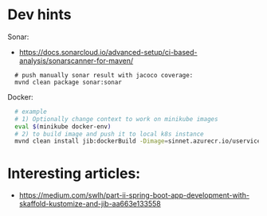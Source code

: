 # Dev hints

Sonar:  
- https://docs.sonarcloud.io/advanced-setup/ci-based-analysis/sonarscanner-for-maven/
```
  # push manually sonar result with jacoco coverage:
  mvnd clean package sonar:sonar
```

Docker:  
```bash
  # example
  # 1) Optionally change context to work on minikube images
  eval $(minikube docker-env)
  # 2) to build image and push it to local k8s instance
  mvnd clean install jib:dockerBuild -Dimage=sinnet.azurecr.io/uservice-webapi-host:latest -DskipTests

```


# Interesting articles:
- https://medium.com/swlh/part-ii-spring-boot-app-development-with-skaffold-kustomize-and-jib-aa663e133558
